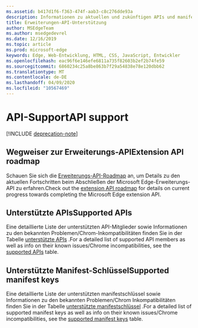 ```yaml
---
ms.assetid: b417d1f6-f363-474f-aab3-c8c276dde93a
description: Informationen zu aktuellen und zukünftigen APIs und manifestschlüssel für Microsoft Edge-Erweiterungen finden Sie hier.
title: Erweiterungen-API-Unterstützung
author: MSEdgeTeam
ms.author: msedgedevrel
ms.date: 12/16/2019
ms.topic: article
ms.prod: microsoft-edge
keywords: Edge, Web-Entwicklung, HTML, CSS, JavaScript, Entwickler
ms.openlocfilehash: eac96f6e146efe6811a735f82603b2ef2b74fe59
ms.sourcegitcommit: 6860234c25a8be863b7f29a54838e78e120dbb62
ms.translationtype: MT
ms.contentlocale: de-DE
ms.lasthandoff: 04/09/2020
ms.locfileid: "10567469"
---
```

# <span data-ttu-id="31891-104">API-Support</span><span class="sxs-lookup"><span data-stu-id="31891-104">API support</span></span>  

[!INCLUDE [deprecation-note](includes/deprecation-note.md)]  

## <span data-ttu-id="31891-105">Wegweiser zur Erweiterungs-API</span><span class="sxs-lookup"><span data-stu-id="31891-105">Extension API roadmap</span></span>
<span data-ttu-id="31891-106">Schauen Sie sich die [Erweiterungs-API-Roadmap](./api-support/extension-API-roadmap.md) an, um Details zu den aktuellen Fortschritten beim Abschließen der Microsoft Edge-Erweiterungs-API zu erfahren.</span><span class="sxs-lookup"><span data-stu-id="31891-106">Check out the [extension API roadmap](./api-support/extension-API-roadmap.md) for details on current progress towards completing the Microsoft Edge extension API.</span></span>

## <span data-ttu-id="31891-107">Unterstützte APIs</span><span class="sxs-lookup"><span data-stu-id="31891-107">Supported APIs</span></span>
<span data-ttu-id="31891-108">Eine detaillierte Liste der unterstützten API-Mitglieder sowie Informationen zu den bekannten Problemen/Chrom-Inkompatibilitäten finden Sie in der Tabelle [unterstützte APIs](./api-support/supported-APIs.md) .</span><span class="sxs-lookup"><span data-stu-id="31891-108">For a detailed list of supported API members as well as info on their known issues/Chrome incompatibilities, see the [supported APIs](./api-support/supported-APIs.md) table.</span></span>

## <span data-ttu-id="31891-109">Unterstützte Manifest-Schlüssel</span><span class="sxs-lookup"><span data-stu-id="31891-109">Supported manifest keys</span></span>
<span data-ttu-id="31891-110">Eine detaillierte Liste der unterstützten manifestschlüssel sowie Informationen zu den bekannten Problemen/Chrom Inkompatibilitäten finden Sie in der Tabelle [unterstützte manifestschlüssel](./api-support/supported-manifest-keys.md) .</span><span class="sxs-lookup"><span data-stu-id="31891-110">For a detailed list of supported manifest keys as well as info on their known issues/Chrome incompatibilities, see the [supported manifest keys](./api-support/supported-manifest-keys.md) table.</span></span>
